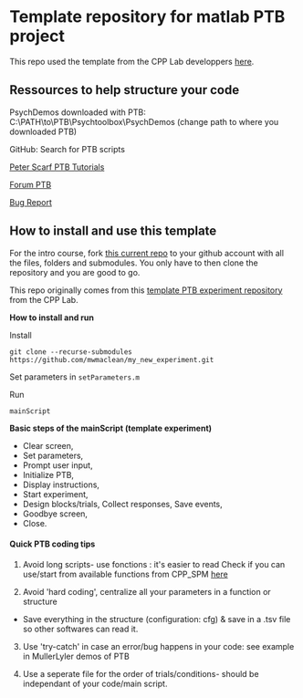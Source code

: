 # Template repository for matlab PTB project

This repo used the template from the CPP Lab developpers [here](https://github.com/cpp-lln-lab/template_PTB_experiment). 

## Ressources to help structure your code

PsychDemos downloaded with PTB:  C:\PATH\to\PTB\Psychtoolbox\PsychDemos (change path to where you downloaded PTB)

GitHub: Search for PTB scripts

[Peter Scarf PTB Tutorials](https://peterscarfe.com/ptbtutorials.html)

[Forum PTB](http://www.catb.org/~esr/faqs/smart-questions.html)

[Bug Report](https://www.chiark.greenend.org.uk/~sgtatham/bugs.html)


## How to install and use this template

For the intro course, fork [this current repo](https://github.com/mwmaclean/my_new_experiment) to your github account with all the files, folders and submodules. You only have to then clone the repository and you are good to go.

This repo originally comes from this
[template PTB experiment repository](https://github.com/cpp-lln-lab/template_PTB_experiment) from the CPP Lab.



**How to install and run**

Install
```
git clone --recurse-submodules https://github.com/mwmaclean/my_new_experiment.git
```

Set parameters in `setParameters.m`

Run
```
mainScript
```


**Basic steps of the mainScript (template experiment)**

- Clear screen,
- Set parameters, 
- Prompt user input, 
- Initialize PTB, 
- Display instructions, 
- Start experiment,
- Design blocks/trials, Collect responses, Save events, 
- Goodbye screen, 
- Close.

#### Quick PTB coding tips

1) Avoid long scripts- use fonctions : it's easier to read
    Check if you can use/start from available functions from CPP_SPM [here](https://github.com/cpp-lln-lab/CPP_PTB/tree/f4f5519cb5e0661b8559921d3b71a18351250a09/src)

2) Avoid 'hard coding', centralize all your parameters in a function or structure

- Save everything in the structure (configuration: cfg) & save in a .tsv file so other softwares can read it.

3) Use 'try-catch' in case an error/bug happens in your code: see example in MullerLyler demos of PTB

4) Use a seperate file for the order of trials/conditions- should be independant of your code/main script.



